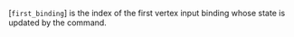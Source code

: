 [`first_binding`] is the index of the first vertex input binding whose
state is updated by the command.
